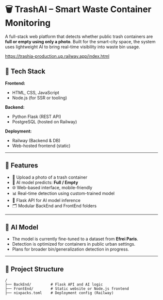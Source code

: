 # 🗑️ TrashAI – Smart Waste Container Monitoring

A full-stack web platform that detects whether public trash containers are **full or empty using only a photo**. Built for the smart-city space, the system uses lightweight AI to bring real-time visibility into waste bin usage.

https://trashia-production.up.railway.app/index.html

## 🔧 Tech Stack

**Frontend:**
- HTML, CSS, JavaScript
- Node.js (for SSR or tooling)

**Backend:**
- Python Flask (REST API)
- PostgreSQL (hosted on Railway)

**Deployment:**
- Railway (Backend & DB)
- Web-hosted frontend (static)

---

## 🚀 Features

- 📸 Upload a photo of a trash container
- 🤖 AI model predicts: **Full / Empty**
- 🌐 Web-based interface, mobile-friendly
- 📊 Real-time detection using custom-trained model
- 🔌 Flask API for AI model inference
- 🗂️ Modular BackEnd and FrontEnd folders

---

## 🧠 AI Model

- The model is currently fine-tuned to a dataset from **Efrei Paris**.
- Detection is optimized for containers in public urban settings.
- Plans for broader bin/generalization detection in progress.

---

## 📁 Project Structure

```plaintext
/
├── BackEnd/         # Flask API and AI logic
├── FrontEnd/        # Static website or Node.js frontend
├── nixpacks.toml    # Deployment config (Railway)
